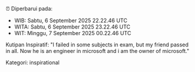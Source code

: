 ⏰ Diperbarui pada:
- WIB: Sabtu, 6 September 2025 22.22.46 UTC
- WITA: Sabtu, 6 September 2025 23.22.46 UTC
- WIT: Minggu, 7 September 2025 00.22.46 UTC

Kutipan Inspiratif:
"I failed in some subjects in exam, but my friend passed in all. Now he is an engineer in microsoft and i am the owner of microsoft."


Kategori: inspirational

